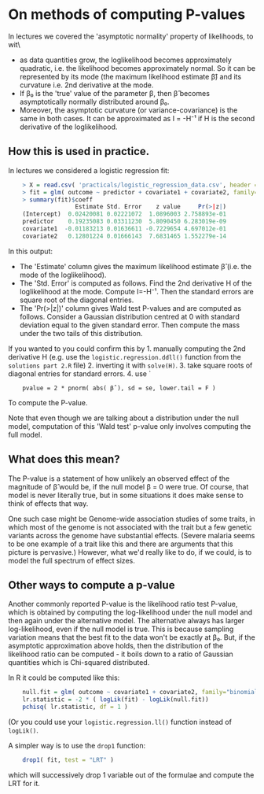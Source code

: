 # On methods of computing P-values

In lectures we covered the 'asymptotic normality' property of likelihoods, to wit\

- as data quantities grow, the loglikelihood becomes approximately quadratic, i.e. the likelihood becomes approximately normal.  So it can be represented by its mode (the maximum likelihood estimate β̂) and its curvature i.e. 2nd derivative at the mode.
- If β₀ is the 'true' value of the parameter β, then β̂ becomes asymptotically normally distributed around β₀.
- Moreover, the asymptotic curvature (or variance-covariance) is the same in both cases.  It can be approximated as I = -H⁻¹ if H is the second derivative of the loglikelihood.

## How this is used in practice.

In lectures we considered a logistic regression fit:

```R
    > X = read.csv( 'practicals/logistic_regression_data.csv', header = T, as.is = T )
    > fit = glm( outcome ~ predictor + covariate1 + covariate2, family="binomial", data =X )
    > summary(fit)$coeff
                   Estimate Std. Error    z value     Pr(>|z|)
    (Intercept)  0.02420081 0.02221072  1.0896003 2.758893e-01
    predictor    0.19235083 0.03311230  5.8090450 6.283019e-09
    covariate1  -0.01183213 0.01636611 -0.7229654 4.697012e-01
    covariate2   0.12801224 0.01666143  7.6831465 1.552279e-14
```

In this output:

* The 'Estimate' column gives the maximum likelihood estimate β̂ (i.e. the mode of the loglikelihood).
* The 'Std. Error' is computed as follows.  Find the 2nd derivative H of the loglikelihood at the mode.  Compute I=-H⁻¹.  Then the standard errors are square root of the diagonal entries.
* The 'Pr(>|z|)' column gives Wald test P-values and are computed as follows.  Consider a Gaussian distribution centred at 0 with standard deviation equal to the given standard error.  Then compute the mass under the two tails of this distribution.

If you wanted to you could confirm this by 1. manually computing the 2nd derivative H (e.g. use the `logistic.regression.ddll()` function from the `solutions part 2.R` file) 2. inverting it with `solve(H)`. 3. take square roots of diagonal entries for standard errors.  4. use `
```
    pvalue = 2 * pnorm( abs( β̂ ), sd = se, lower.tail = F )
```
To compute the P-value.

Note that even though we are talking about a distribution under the null model, computation of this 'Wald test' p-value only involves computing the full model.

## What does this mean?

The P-value is a statement of how unlikely an observed effect of the magnitude of β̂ would be, if the null model β = 0 were true.  Of course, that model is never literally true, but in some situations it does make sense to think of effects that way.

One such case might be Genome-wide association studies of some traits, in which most of the genome is not associated with the trait but a few genetic variants across the genome have substantial effects.  (Severe malaria seems to be one example of a trait like this and there are arguments that this picture is pervasive.)  However, what we'd really like to do, if we could, is to model the full spectrum of effect sizes.

## Other ways to compute a p-value

Another commonly reported P-value is the likelihood ratio test P-value, which is obtained by
computing the log-likelihood under the null model and then again under the alternative model. The
alternative always has larger log-likelihood, even if the null model is true. This is because
sampling variation means that the best fit to the data won't be exactly at β₀. But, if the
asymptotic approximation above holds, then the distribution of the likelihood ratio can be computed - it boils down to a ratio of Gaussian quantities which is Chi-squared distributed.  

In R it could be computed like this:
```R
    null.fit = glm( outcome ~ covariate1 + covariate2, family="binomial", data =X )
    lr.statistic = -2 * ( logLik(fit) - logLik(null.fit))
    pchisq( lr.statistic, df = 1 )
```
(Or you could use your `logistic.regression.ll()` function instead of `logLik()`.

A simpler way is to use the `drop1` function:
```R
    drop1( fit, test = "LRT" )
```
which will successively drop 1 variable out of the formulae and compute the LRT for it.

